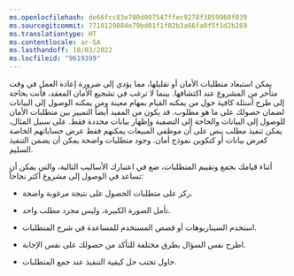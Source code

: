 ```yaml
---
ms.openlocfilehash: de66fcc83e700d007547ffec9278f3859960f039
ms.sourcegitcommit: 7710129884e79bd01f1f02b3a66fa0f5f1d2b269
ms.translationtype: HT
ms.contentlocale: ar-SA
ms.lasthandoff: 10/03/2022
ms.locfileid: "9619399"
---
```

يمكن استبعاد متطلبات الأمان أو تقليلها، مما يؤدي إلى ضرورة إعادة العمل في وقت متأخر من المشروع عند اكتشافها. بينما لا ترغب في تشجيع الأمان المعقد، فأنت بحاجة إلى طرح أسئلة كافية حول من يمكنه القيام بمهام معينة ومن يمكنه الوصول إلى البيانات لضمان حصولك على ما هو مطلوب. قد يكون من المفيد أيضاً التمييز بين متطلبات الأمان للوصول إلى البيانات والحاجة إلى التصفية وإظهار بيانات محددة فقط. على سبيل المثال، يمكن تنفيذ مطلب ينص على أن موظفي المبيعات يمكنهم فقط عرض حساباتهم الخاصة كعرض بيانات أو كتكوين نموذج أمان. وجود متطلبات واضحة يمكن أن يضمن التنفيذ السليم.

أثناء قيامك بجمع وتقييم المتطلبات، ضع في اعتبارك الأساليب التالية، والتي يمكن أن تساعد في الوصول إلى مشروع أكثر نجاحاً:

- ركز على متطلبات الحصول على نتيجة مرغوبة واضحة.

- تأمل الصورة الكبيرة، وليس مجرد مطلب واحد.

- استخدم السيناريوهات أو قصص المستخدم للمساعدة في شرح المتطلبات.

- اطرح نفس السؤال بطرق مختلفة للتأكد من حصولك على نفس الإجابة.

- حاول تجنب حل كيفية التنفيذ عند جمع المتطلبات.
